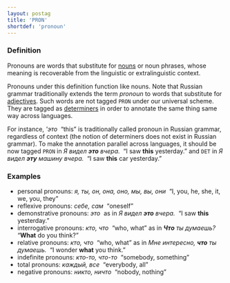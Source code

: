 ```yaml
---
layout: postag
title: 'PRON'
shortdef: 'pronoun'
---
```


### Definition

Pronouns are words that substitute for [nouns](NOUN) or noun phrases,
whose meaning is recoverable from the linguistic or extralinguistic
context.

Pronouns under this definition function like nouns. Note that
Russian grammar traditionally extends the term _pronoun_ to words that
substitute for [adjectives](ADJ). Such words are not tagged `PRON`
under our universal scheme. They are tagged as [determiners](DET) in
order to annotate the same thing same way across languages.

For instance, _'это&nbsp;_ “this” is traditionally called pronoun in
Russian grammar, regardless of context (the notion of determiners does
not exist in Russian grammar). To make the annotation parallel across
languages, it should be now tagged `PRON` in _Я видел <b>это</b> вчера.&nbsp;_ “I saw <b>this</b> yesterday.” and `DET` in
_Я видел <b>эту</b> машину вчера.&nbsp;_ “I saw <b>this</b> car yesterday.”

### Examples

- personal pronouns: _я, ты, он, она, оно, мы, вы, они&nbsp;_ “I, you, he, she, it, we, you, they”
- reflexive pronouns: _себе, сам&nbsp;_ “oneself”
- demonstrative pronouns: _это&nbsp;_ as in _Я видел <b>это</b> вчера.&nbsp;_ “I saw <b>this</b> yesterday.”
- interrogative pronouns: _кто, что&nbsp;_ “who, what” as in _<b>Что</b> ты думаешь?&nbsp;_ “<b>What</b> do you think?”
- relative pronouns: _кто, что&nbsp;_ “who, what” as in _Мне интересно, <b>что</b> ты думаешь.&nbsp;_  “I wonder <b>what</b> you think.”
- indefinite pronouns: _кто-то, что-то&nbsp;_ “somebody, something”
- total pronouns: _каждый, все&nbsp;_ “everybody, all”
- negative pronouns: _никто, ничто&nbsp;_ “nobody, nothing”


